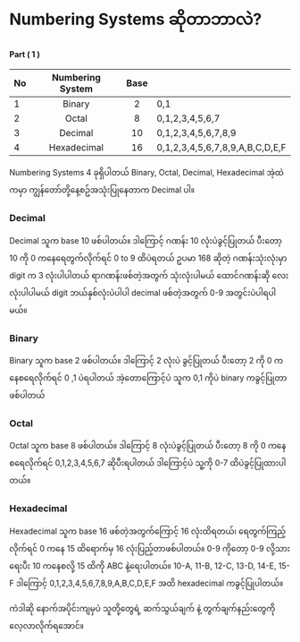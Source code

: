 # Numbering Systems ဆိုတာဘာလဲ? 

#### Part ( 1 )

| No | Numbering System | Base|                                 |
|:---|:----------------:|:---:|:--------------------------------|
| 1  |    Binary        |  2  | 0,1                             |
| 2  |    Octal         |  8  | 0,1,2,3,4,5,6,7                 |
| 3  |    Decimal       |  10 | 0,1,2,3,4,5,6,7,8,9             |
| 4  |    Hexadecimal   |  16 | 0,1,2,3,4,5,6,7,8,9,A,B,C,D,E,F |

Numbering Systems 4 ခုရှိပါတယ် Binary, Octal, Decimal, Hexadecimal အဲ့ထဲကမှာ ကျွန်တော်တို့နေ့စဥ်အသုံးပြုနေတာက Decimal ပါ။

### Decimal
Decimal သူက base 10 ဖစ်ပါတယ်။ ဒါကြောင့် ဂဏန်း 10 လုံးပဲခွင့်ပြုတယ် ပီးတော့ 10 ကို 0 ကနေရေတွက်လိုက်ရင် 0 to 9 ထိပဲရတယ် ဥပမာ 168 ဆိုတဲ့ ဂဏန်းသုံးလုံးမှာ digit က 3 လုံးပါပါတယ် ရာဂဏန်းဖစ်တဲ့အတွက် သုံးလုံးပါမယ် ထောင်ဂဏန်းဆို လေးလုံးပါပါမယ် digit ဘယ်နှစ်လုံးပဲပါပါ decimal ဖစ်တဲ့အတွက် 0-9 အတွင်းပဲပါရပါမယ်။

### Binary 
Binary သူက base 2 ဖစ်ပါတယ်။ ဒါကြောင့် 2 လုံးပဲ ခွင့်ပြုတယ် ပီးတော့ 2 ကို 0 ကနေစရေလိုက်ရင် 0 ,1 ပဲရပါတယ် အဲ့တောကြောင့်ပဲ သူက 0,1 ကိုပဲ binary ကခွင့်ပြုတာဖစ်ပါတယ်

### Octal
Octal သူက base 8 ဖစ်ပါတယ်။ ဒါကြောင့် 8 လုံးပဲခွင့်ပြုတယ် ပီးတော့ 8 ကို 0 ကနေစရေလိုက်ရင် 0,1,2,3,4,5,6,7 ဆိုပီးရပါတယ် ဒါကြောင့်ပဲ သူ့ကို 0-7 ထိပဲခွင့်ပြုထားပါတယ်။

### Hexadecimal
Hexadecimal သူက base 16 ဖစ်တဲ့အတွက်ကြောင့် 16 လုံးထိရတယ်၊ ရေတွက်ကြည့်လိုက်ရင် 0 ကနေ 15 ထိရောက်မှ 16 လုံးပြည့်တာဖစ်ပါတယ်။ 0-9 ကိုတော့ 0-9 လို့သားရေးပီး 10 ကနေစလို့ 15 ထိကို ABC နဲ့ရေးပါတယ်။​ 10-A, 11-B, 12-C, 13-D, 14-E, 15-F ဒါကြောင့် 0,1,2,3,4,5,6,7,8,9,A,B,C,D,E,F အထိ hexadecimal ကခွင့်ပြုပါတယ်။

ကဲဒါဆို နောက်အပိုင်းကျမှပဲ သူတို့တွေရဲ့ ဆက်သွယ်ချက် နဲ့ တွက်ချက်နည်းတွေကို လေ့လာလိုက်ရအောင်။